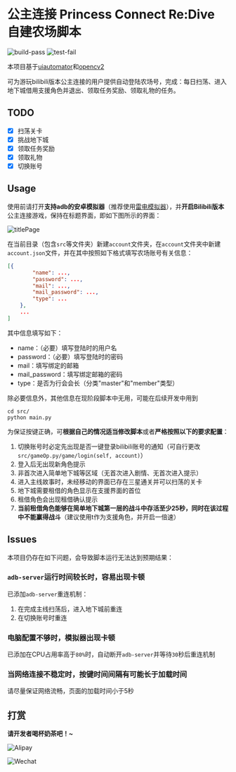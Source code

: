 # 公主连接 Princess Connect Re:Dive 自建农场脚本

![build-pass](https://img.shields.io/badge/build-pass-green) ![test-fail](https://img.shields.io/badge/test-pass-green)

本项目基于[uiautomator](https://github.com/xiaocong/uiautomator)和[opencv2](https://opencv.org/)

可为游玩bilibili版本公主连接的用户提供自动登陆农场号，完成：每日扫荡、进入地下城借用支援角色并退出、领取任务奖励、领取礼物的任务。

## TODO

- [x] 扫荡关卡
- [x] 挑战地下城 
- [x] 领取任务奖励
- [x] 领取礼物
- [x] 切换账号

## Usage

使用前请打开**支持adb的安卓模拟器**（推荐使用[雷电模拟器](https://www.ldmnq.com/)），并**开启Bilibili版本**公主连接游戏，保持在标题界面，即如下图所示的界面：

![titlePage](https://wx1.sbimg.cn/2020/06/24/titlePage.png)

在当前目录（包含`src`等文件夹）新建`account`文件夹，在`account`文件夹中新建`account.json`文件，并在其中按照如下格式填写农场账号有关信息：

```json
[{
        "name": ...,
        "password": ...,
        "mail": ...,
        "mail_password": ...,
        "type": ...
    },
    ...
]
```

其中信息填写如下：

- name：（必要）填写登陆时的用户名
- password：（必要）填写登陆时的密码
- mail：填写绑定的邮箱
- mail_password：填写绑定邮箱的密码
- type：是否为行会会长（分类"master"和"member"类型）

除必要信息外，其他信息在现阶段脚本中无用，可能在后续开发中用到

```shell
cd src/
python main.py
```

为保证按键正确，可**根据自己的情况适当修改脚本**或者**严格按照以下的要求配置**：

1. 切换账号时必定先出现是否一键登录bilibili账号的通知（可自行更改`src/gameOp.py/game/login(self, account)`）
2. 登入后无出现新角色提示
3. 非首次进入简单地下城等区域（无首次进入剧情、无首次进入提示）
4. 进入主线故事时，未经移动的界面已存在三星通关并可以扫荡的关卡
5. 地下城需要租借的角色显示在支援界面的首位
6. 租借角色会出现租借确认提示
7. **当前租借角色能够在简单地下城第一层的战斗中存活至少25秒，同时在该过程中不能赢得战斗**（建议使用t作为支援角色，并开启一倍速）

## Issues

本项目仍存在如下问题，会导致脚本运行无法达到预期结果：

### `adb-server`运行时间较长时，容易出现卡顿

已添加`adb-server`重连机制：

1. 在完成主线扫荡后，进入地下城前重连
2. 在切换账号时重连

### 电脑配置不够时，模拟器出现卡顿

已添加在CPU占用率高于`80%`时，自动断开`adb-server`并等待`30`秒后重连机制

### 当网络连接不稳定时，按键时间间隔有可能长于加载时间

请尽量保证网络流畅，页面的加载时间小于5秒

## 打赏

**请开发者喝杯奶茶吧！~**

<!-- https://raw.githubusercontent.com/SSRMori/photo/master/img/WechatQR.jpg -->

<!-- https://raw.githubusercontent.com/SSRMori/photo/master/img/AlipayQR.jpg -->

![Alipay](https://wx2.sbimg.cn/2020/06/24/AlipayQR.jpg)

![Wechat](https://wx2.sbimg.cn/2020/06/24/WechatQR.jpg)
